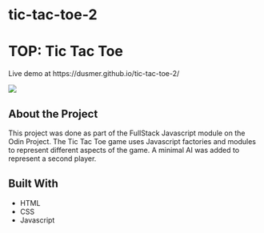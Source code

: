 # tic-tac-toe-2
<h1>TOP: Tic Tac Toe</h1>

<p>Live demo at https://dusmer.github.io/tic-tac-toe-2/</p>
<p><img src="https://dusmer.github.io/tic-tac-toe-2/screenshot.png" /></p>

<h2>About the Project</h2>
<p>This project was done as part of the FullStack Javascript module on the Odin Project. The Tic Tac Toe game uses Javascript factories and modules to represent different aspects of the game. A minimal AI was added to represent a second player.</p>


<h2>Built With</h2>
<ul>
    <li>HTML</l1>
    <li>CSS</li>
    <li>Javascript
</ul>
